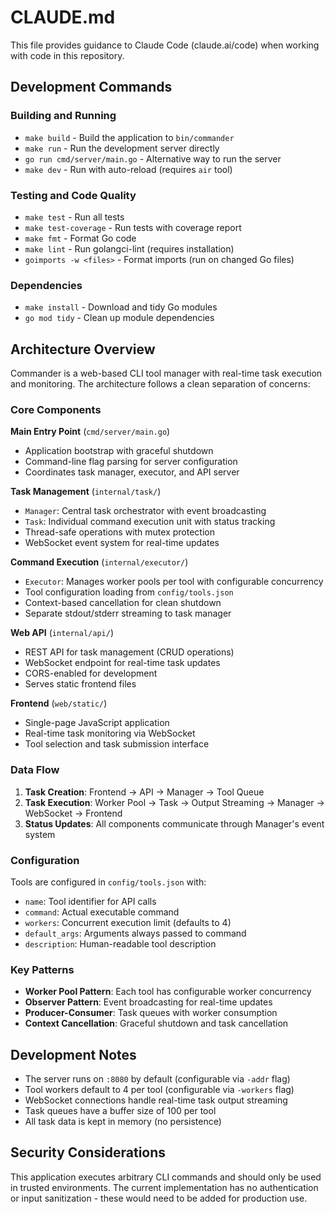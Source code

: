 # CLAUDE.md

This file provides guidance to Claude Code (claude.ai/code) when working with code in this repository.

## Development Commands

### Building and Running
- `make build` - Build the application to `bin/commander`
- `make run` - Run the development server directly
- `go run cmd/server/main.go` - Alternative way to run the server
- `make dev` - Run with auto-reload (requires `air` tool)

### Testing and Code Quality
- `make test` - Run all tests
- `make test-coverage` - Run tests with coverage report
- `make fmt` - Format Go code
- `make lint` - Run golangci-lint (requires installation)
- `goimports -w <files>` - Format imports (run on changed Go files)

### Dependencies
- `make install` - Download and tidy Go modules
- `go mod tidy` - Clean up module dependencies

## Architecture Overview

Commander is a web-based CLI tool manager with real-time task execution and monitoring. The architecture follows a clean separation of concerns:

### Core Components

**Main Entry Point** (`cmd/server/main.go`)
- Application bootstrap with graceful shutdown
- Command-line flag parsing for server configuration
- Coordinates task manager, executor, and API server

**Task Management** (`internal/task/`)
- `Manager`: Central task orchestrator with event broadcasting
- `Task`: Individual command execution unit with status tracking
- Thread-safe operations with mutex protection
- WebSocket event system for real-time updates

**Command Execution** (`internal/executor/`)
- `Executor`: Manages worker pools per tool with configurable concurrency
- Tool configuration loading from `config/tools.json`
- Context-based cancellation for clean shutdown
- Separate stdout/stderr streaming to task manager

**Web API** (`internal/api/`)
- REST API for task management (CRUD operations)
- WebSocket endpoint for real-time task updates
- CORS-enabled for development
- Serves static frontend files

**Frontend** (`web/static/`)
- Single-page JavaScript application
- Real-time task monitoring via WebSocket
- Tool selection and task submission interface

### Data Flow

1. **Task Creation**: Frontend → API → Manager → Tool Queue
2. **Task Execution**: Worker Pool → Task → Output Streaming → Manager → WebSocket → Frontend
3. **Status Updates**: All components communicate through Manager's event system

### Configuration

Tools are configured in `config/tools.json` with:
- `name`: Tool identifier for API calls
- `command`: Actual executable command
- `workers`: Concurrent execution limit (defaults to 4)
- `default_args`: Arguments always passed to command
- `description`: Human-readable tool description

### Key Patterns

- **Worker Pool Pattern**: Each tool has configurable worker concurrency
- **Observer Pattern**: Event broadcasting for real-time updates
- **Producer-Consumer**: Task queues with worker consumption
- **Context Cancellation**: Graceful shutdown and task cancellation

## Development Notes

- The server runs on `:8080` by default (configurable via `-addr` flag)
- Tool workers default to 4 per tool (configurable via `-workers` flag)
- WebSocket connections handle real-time task output streaming
- Task queues have a buffer size of 100 per tool
- All task data is kept in memory (no persistence)

## Security Considerations

This application executes arbitrary CLI commands and should only be used in trusted environments. The current implementation has no authentication or input sanitization - these would need to be added for production use.